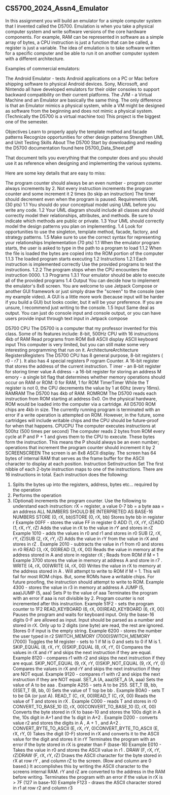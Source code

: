 ## CS5700_2024_Assn4_Emulator
In this assignment you will build an emulator for a simple computer system that I invented called the D5700. Emulation is when you take a physical computer system and write software versions of the core hardware components. For example, RAM can be represented in software as a simple array of bytes, a CPU instruction is just a function that can be called, a register is just a variable. The idea of emulation is to take software written for a specific computer and be able to run it on another computer system with a different architecture.

Examples of commercial emulators:

The Android Emulator - tests Android applications on a PC or Mac before shipping software to physical Android devices.
Sony, Microsoft, and Nintendo all have developed emulators for their older consoles to support backward compatibility on their current platforms.
The JVM - a Virtual Machine and an Emulator are basically the same thing. The only difference is that an Emulator mimics a physical system, while a VM might be designed as software from the beginning and does not mimic a physical system. (Technically the D5700 is a virtual machine too)
This project is the biggest one of the semester.

Objectives
Learn to properly apply the template method and facade patterns
Recognize opportunities for other design patterns
Strengthen UML and Unit Testing Skills
About The D5700
Start by downloading and reading the D5700 documentation found here D5700_Data_Sheet.pdf

That document tells you everything that the computer does and you should use it as reference when designing and implementing the various systems.

Here are some key details that are easy to miss:

The program counter should always be an even number - program counter always increments by 2.
Not every instruction increments the program counter and some increment it 2 times (to skip an instruction)
The timer should decrement even when the program is paused.
Requirements
UML (30 pts)
1.1 You should do your conceptual model using UML before you write any code.
1.2 Your UML diagram should include all classes and should correctly model their relationships, attributes, and methods. Be sure to indicate which methods are public or private.
1.3 Your UML should correctly model the design patterns you plan on implementing.
1.4 Look for opportunities to use the singleton, template method, facade, factory, and strategy patterns.
1.5 Make sure to use the correct syntax for representing your relationships
Implementation (70 pts)
1.1 When the emulator program starts, the user is asked to type in the path to a program to load
1.1.2 When the file is loaded the bytes are copied into the ROM portion of the computer
1.1.3 The loaded program starts executing
1.2 Instructions
1.2.1 Each instruction is implemented correctly
Use the provided programs to test the instructions.
1.2.2 The program stops when the CPU encounters the instruction 0000.
1.3 Programs
1.3.1 Your emulator should be able to execute all of the provided programs
1.4 Output
You can decide how to implement the emulator's 8x8 screen. You are welcome to use Jetpack Compose or another GUI framework or just simply draw the "screen" to the console (see my example video). A GUI is a little more work (because input will be harder if you build a GUI) but looks cooler, but it will be your preference. If you are unsure, I recommend just writing to the console.
1.5 Input
Same deal as output. You can just do console input and console output, or you can have users provide input through text input in Jetpack compose


D5700 CPU
The D5700 is a computer that my professor invented for this class. Some of its features include:
8-bit, 500Hz CPU with 16 instructions
4kb of RAM
Read programs from ROM
8x8 ASCII display
ASCII keyboard input
This computer is very limited, but you can still make some very interesting programming that run on it.
ArchitectureArchitecture
RegistersRegisters
The D5700 CPU has 8 general purpose, 8-bit registers ( r0 - r7 ).
It also has 4 special registers
P rogram Counter. A 16-bit register that stores the address of the current instruction.
T imer - an 8-bit register for storing timer value
A ddress - a 16-bit register for storing an address
M emory - a single bit flag that determines whether memory operations should occur on RAM or ROM: 0 for RAM, 1 for ROM
TimerTimer
While the T register is not 0, the CPU decrements the value by 1 at 60hz (every 16ms).
RAMRAM
The D5700 has 4kb of RAM.
ROMROM
The D5700 reads each instruction from ROM starting at address 0x0. On the physical hardware, ROM would be loaded into the computer via a cartridge.
All D5700 ROM chips are 4kb in size.
The currently running program is terminated with an error if a write operation is attempted on ROM. However, in the future, some cartridges will include writable chips
and the CPU should be future-proof for when that happens.
CPUCPU
The computer executes instructions at 500hz (500 times per second)
The computer reads 2 bytes from ROM every cycle at P and P + 1 and gives them to the CPU to execute. These bytes form the instruction.
This means the P should always be an even number; operations that increment the program counter should increment it by 2
SCREENSCREEN
The screen is an 8x8 ASCII display. The screen has 64 bytes of internal RAM that serves as the frame buffer for the ASCII character to display at each position.
Instruction SetInstruction Set
The first nibble of each 2-byte instruction maps to one of the instructions. There are 16 instructions in total.
Each instruction does the following:
1. Splits the bytes up into the registers, address, bytes etc... required by the operation
2. Performs the operation
3. (Optional) increments the program counter.
Use the following to understand each instruction:
rX = register, a value 0-7
bb = a byte
aaa = an address
ALL NUMBERS SHOULD BE INTERPRETED AS BASE-16 NUMBERS
STORE (0, rX, bb)STORE (0, rX, bb)
Stores byte bb in register r
Example 00FF - stores the value FF in register 0
ADD (1, rX, rY, rZ)ADD (1, rX, rY, rZ)
Adds the value in rX to the value in rY and stores in rZ
Example 1010 - adds the values in r0 and r1 and stores in r0
SUB (2, rX, rY, rZ)SUB (2, rX, rY, rZ)
Adds the value in rY from the value in rX and stores in rZ .
Example 2010 - subtracts the value in r1 from r0 and stores in r0
READ (3, rX, 00)READ (3, rX, 00)
Reads the value in memory at the address stored in A and store in register rX ;
Reads from ROM if M = 1
Example 3700 stores the value in memory at address A and store in r7 .
WRITE (4, rX, 00)WRITE (4, rX, 00)
Writes the value in rX to memory at the address stored in A .
Will attempt to write to ROM if M = 1. This will fail for most ROM chips. But, some ROMs have a writable chips. For future proofing, the instruction should attempt to
write to ROM.
Example 4300 - stores the value in r3 in memory at address A
JUMP (5, aaa)JUMP (5, aaa)
Sets P to the value of aaa
Terminates the program with an error if aaa is not divisible by 2.
Program counter is not incremented after this instruction.
Example 51F2 - sets the program counter to 1F2
READ_KEYBOARD (6, rX, 00)READ_KEYBOARD (6, rX, 00)
Pauses the program and waits for keyboard input. Only the base-16 digits 0-F are allowed as input. Input should be parsed as a number and stored in rX. Only up to 2
digits (one byte) are read, the rest are ignored. Stores 0 if input is the empty string.
Example 6200 - stores the number the user typed in r2
SWITCH_MEMORY (7000)SWITCH_MEMORY (7000)
Toggles the M register - sets to 1 if M is 0 and sets to 0 if M is 1.
SKIP_EQUAL (8, rX, rY, 0)SKIP_EQUAL (8, rX, rY, 0)
Compares the values in rX and rY and skips the next instruction if they are equal.
Example 8120 - compares r1 with r2 and skips the next instruction if they are equal.
SKIP_NOT_EQUAL (9, rX, rY, 0)SKIP_NOT_EQUAL (9, rX, rY, 0)
Compares the values in rX and rY and skips the next instruction if they are NOT equal.
Example 9120 - compares r1 with r2 and skips the next instruction if they are NOT equal.
SET_A (A, aaa)SET_A (A, aaa)
Sets the value of A to be aaa .
Example A255 - sets A to be 255.
SET_T (B, bb, 0)SET_T (B, bb, 0)
Sets the value of T top be bb .
Example B0A0 - sets T to be 0A (or just A).
READ_T (C, rX, 00)READ_T (C, rX, 00)
Reads the value of T and stores in rX .
Example C000 - reads T and stores in r0
CONVERT_TO_BASE_10 (D, rX, 00)CONVERT_TO_BASE_10 (D, rX, 00)
Converts the byte stored in rX to base-10 and stores the 100s digit in A the, 10s digit in A+1 and the 1s digit in A+2 .
Example D200 - converts value r2 and stores the digits in A , A + 1 , and A+2 .
CONVERT_BYTE_TO_ASCII (E, rX, rY, 0)CONVERT_BYTE_TO_ASCII (E, rX, rY, 0)
Takes the digit (0-F) stored in rX and converts it to the ASCII value for the digit and stores it in rY
Terminates the program with an error if the byte stored in rX is greater than F (base-16)
Example E010 - Takes the value in r0 and stores the ASCII value in r1 .
DRAW (F, rX, rY, rZ)DRAW (F, rX, rY, rZ)
Draws the ASCII character for the byte stored in rX at row rY , and column rZ to the screen. (Row and column are 0 based.)
It accomplishes this by writing the ASCII character to the screens internal RAM. rY and rZ are converted to the address in the RAM before writing.
Terminates the program with an error if the value in rX is > 7F (127 in base-10)
Example F123 - draws the ASCII character stored in r1 at row r2 and column r3
